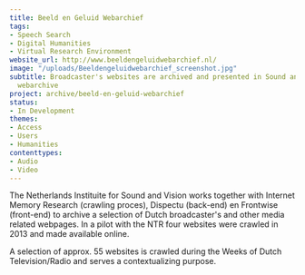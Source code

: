 ```yaml
---
title: Beeld en Geluid Webarchief
tags:
- Speech Search
- Digital Humanities
- Virtual Research Environment
website_url: http://www.beeldengeluidwebarchief.nl/
image: "/uploads/Beeldengeluidwebarchief_screenshot.jpg"
subtitle: Broadcaster's websites are archived and presented in Sound and Visions
  webarchive
project: archive/beeld-en-geluid-webarchief
status:
- In Development
themes:
- Access
- Users
- Humanities
contenttypes:
- Audio
- Video
---
```


The Netherlands Instituite for Sound and Vision works together with Internet Memory Research (crawling proces), Dispectu (back-end) en Frontwise (front-end) to archive a selection of Dutch broadcaster's and other media related webpages. In a pilot with the NTR four websites were crawled in 2013 and made available online.

A selection of approx. 55 websites is crawled during the Weeks of Dutch Television/Radio and serves a contextualizing purpose.
